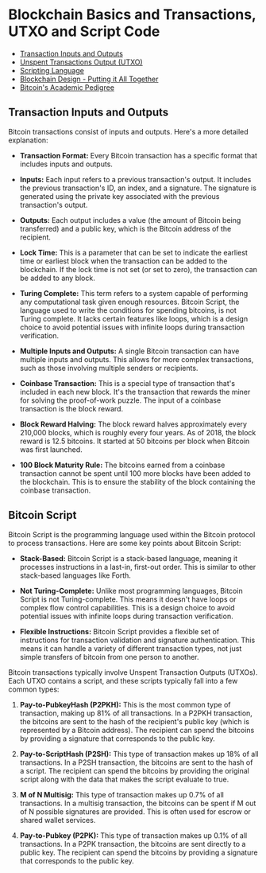 # Blockchain Basics and Transactions, UTXO and Script Code
- [Transaction Inputs and Outputs](#transaction-inputs-and-outputs)
- [Unspent Transactions Output (UTXO)](#unspent-transactions-output-utxo)
- [Scripting Language](#scripting-language)
- [Blockchain Design - Putting it All Together](#blockchain-design-putting-it-all-together)
- [Bitcoin's Academic Pedigree](#bitcoins-academic-pedigree)

## Transaction Inputs and Outputs

Bitcoin transactions consist of inputs and outputs. Here's a more detailed explanation:

- **Transaction Format:** Every Bitcoin transaction has a specific format that includes inputs and outputs.

- **Inputs:** Each input refers to a previous transaction's output. It includes the previous transaction's ID, an index, and a signature. The signature is generated using the private key associated with the previous transaction's output.

- **Outputs:** Each output includes a value (the amount of Bitcoin being transferred) and a public key, which is the Bitcoin address of the recipient.

- **Lock Time:** This is a parameter that can be set to indicate the earliest time or earliest block when the transaction can be added to the blockchain. If the lock time is not set (or set to zero), the transaction can be added to any block.

- **Turing Complete:** This term refers to a system capable of performing any computational task given enough resources. Bitcoin Script, the language used to write the conditions for spending bitcoins, is not Turing complete. It lacks certain features like loops, which is a design choice to avoid potential issues with infinite loops during transaction verification.

- **Multiple Inputs and Outputs:** A single Bitcoin transaction can have multiple inputs and outputs. This allows for more complex transactions, such as those involving multiple senders or recipients.

- **Coinbase Transaction:** This is a special type of transaction that's included in each new block. It's the transaction that rewards the miner for solving the proof-of-work puzzle. The input of a coinbase transaction is the block reward.

- **Block Reward Halving:** The block reward halves approximately every 210,000 blocks, which is roughly every four years. As of 2018, the block reward is 12.5 bitcoins. It started at 50 bitcoins per block when Bitcoin was first launched.

- **100 Block Maturity Rule:** The bitcoins earned from a coinbase transaction cannot be spent until 100 more blocks have been added to the blockchain. This is to ensure the stability of the block containing the coinbase transaction.
## Bitcoin Script 

Bitcoin Script is the programming language used within the Bitcoin protocol to process transactions. Here are some key points about Bitcoin Script:

- **Stack-Based:** Bitcoin Script is a stack-based language, meaning it processes instructions in a last-in, first-out order. This is similar to other stack-based languages like Forth.

- **Not Turing-Complete:** Unlike most programming languages, Bitcoin Script is not Turing-complete. This means it doesn't have loops or complex flow control capabilities. This is a design choice to avoid potential issues with infinite loops during transaction verification.

- **Flexible Instructions:** Bitcoin Script provides a flexible set of instructions for transaction validation and signature authentication. This means it can handle a variety of different transaction types, not just simple transfers of bitcoin from one person to another.

Bitcoin transactions typically involve Unspent Transaction Outputs (UTXOs). Each UTXO contains a script, and these scripts typically fall into a few common types:

1. **Pay-to-PubkeyHash (P2PKH):** This is the most common type of transaction, making up 81% of all transactions. In a P2PKH transaction, the bitcoins are sent to the hash of the recipient's public key (which is represented by a Bitcoin address). The recipient can spend the bitcoins by providing a signature that corresponds to the public key.

2. **Pay-to-ScriptHash (P2SH):** This type of transaction makes up 18% of all transactions. In a P2SH transaction, the bitcoins are sent to the hash of a script. The recipient can spend the bitcoins by providing the original script along with the data that makes the script evaluate to true.

3. **M of N Multisig:** This type of transaction makes up 0.7% of all transactions. In a multisig transaction, the bitcoins can be spent if M out of N possible signatures are provided. This is often used for escrow or shared wallet services.

4. **Pay-to-Pubkey (P2PK):** This type of transaction makes up 0.1% of all transactions. In a P2PK transaction, the bitcoins are sent directly to a public key. The recipient can spend the bitcoins by providing a signature that corresponds to the public key.